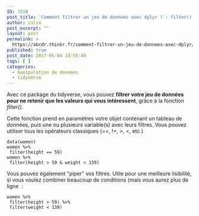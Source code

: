 ```yaml
---
ID: 3318
post_title: 'Comment filtrer un jeu de données avec dplyr ? : filter()'
author: colin
post_excerpt: ""
layout: post
permalink: >
  https://abcdr.thinkr.fr/comment-filtrer-un-jeu-de-donnees-avec-dplyr/
published: true
post_date: 2017-05-04 19:55:49
tags: [ ]
categories:
  - manipulation de données
  - tidyverse
---
```

<p>Avec ce package du tidyverse, vous pouvez <strong>filtrer votre jeu de données pour ne retenir que les valeurs qui vous intéressent</strong>, grâce à la fonction <em>filter()</em>.</p><p>Cette fonction prend en paramètres votre objet contenant un tableau de données, puis une ou plusieurs variable(s) avec leurs filtres. Vous pouvez utiliser tous les opérateurs classiques (==, !=, &gt;, &lt;, etc.)</p><p> <pre><code>data(women)<br />women %&gt;%<br /> filter(height == 59)<br />women %&gt;%<br /> filter(height &gt; 59 &amp; weight &lt; 139)</code></pre> </p><p>Vous pouvez également "piper" vos filtres. Utile pour une meilleure lisibilité, si vous voulez combiner beaucoup de conditions (mais vous aurez plus de ligne  :</p><p> <pre><code>women %&gt;%<br /> filter(height &gt; 59) %&gt;%<br /> filter(weight &lt; 139)</code></pre> </p>